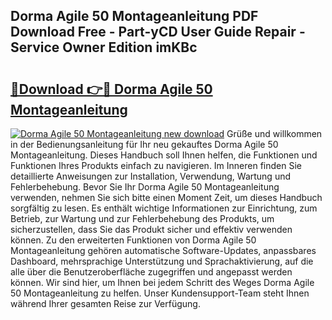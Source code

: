 ## Dorma Agile 50 Montageanleitung PDF Download Free - Part-yCD User Guide Repair - Service Owner Edition imKBc

# <h2><a href="http://df7oy8m.blite.top/?on=Dorma+Agile+50+Montageanleitung">🔗Download 👉🔴 Dorma Agile 50 Montageanleitung</a></h2>

[![Dorma Agile 50 Montageanleitung new download](https://i.imgur.com/lujVjoI.png)](http://df7oy8m.blite.top/?on=Dorma+Agile+50+Montageanleitung)
Grüße und willkommen in der Bedienungsanleitung für Ihr neu gekauftes Dorma Agile 50 Montageanleitung. Dieses Handbuch soll Ihnen helfen, die Funktionen und Funktionen Ihres Produkts einfach zu navigieren. Im Inneren finden Sie detaillierte Anweisungen zur Installation, Verwendung, Wartung und Fehlerbehebung. Bevor Sie Ihr Dorma Agile 50 Montageanleitung verwenden, nehmen Sie sich bitte einen Moment Zeit, um dieses Handbuch sorgfältig zu lesen. Es enthält wichtige Informationen zur Einrichtung, zum Betrieb, zur Wartung und zur Fehlerbehebung des Produkts, um sicherzustellen, dass Sie das Produkt sicher und effektiv verwenden können. Zu den erweiterten Funktionen von Dorma Agile 50 Montageanleitung gehören automatische Software-Updates, anpassbares Dashboard, mehrsprachige Unterstützung und Sprachaktivierung, auf die alle über die Benutzeroberfläche zugegriffen und angepasst werden können. Wir sind hier, um Ihnen bei jedem Schritt des Weges Dorma Agile 50 Montageanleitung zu helfen. Unser Kundensupport-Team steht Ihnen während Ihrer gesamten Reise zur Verfügung.
